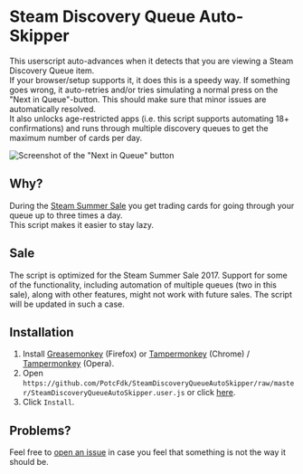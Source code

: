 # Steam Discovery Queue Auto-Skipper
This userscript auto-advances when it detects that you are viewing a Steam Discovery Queue item.  
If your browser/setup supports it, it does this is a speedy way. If something goes wrong, it auto-retries and/or tries simulating a normal press on the "Next in Queue"-button. This should make sure that minor issues are automatically resolved.  
It also unlocks age-restricted apps (i.e. this script supports automating 18+ confirmations) and runs through multiple discovery queues to get the maximum number of cards per day.  

![Screenshot of the "Next in Queue" button](https://i.imgur.com/NuCCY8D.png)

## Why?
During the [Steam Summer Sale](http://steamcommunity.com/my/stickers/) you get trading cards for going through your queue up to three times a day.  
This script makes it easier to stay lazy.

## Sale
The script is optimized for the Steam Summer Sale 2017. Support for some of the functionality, including automation of multiple queues (two in this sale), along with other features, might not work with future sales. The script will be updated in such a case.

## Installation
1. Install [Greasemonkey](https://addons.mozilla.org/en-us/firefox/addon/greasemonkey/) (Firefox) or [Tampermonkey](https://chrome.google.com/webstore/detail/tampermonkey/dhdgffkkebhmkfjojejmpbldmpobfkfo) (Chrome) / [Tampermonkey](https://addons.opera.com/en/extensions/details/tampermonkey-beta/) (Opera).
2. Open `https://github.com/PotcFdk/SteamDiscoveryQueueAutoSkipper/raw/master/SteamDiscoveryQueueAutoSkipper.user.js` or click [here](https://github.com/PotcFdk/SteamDiscoveryQueueAutoSkipper/raw/master/SteamDiscoveryQueueAutoSkipper.user.js).
3. Click `Install`.  

## Problems?
Feel free to [open an issue](https://github.com/PotcFdk/SteamDiscoveryQueueAutoSkipper/issues) in case you feel that something is not the way it should be.
